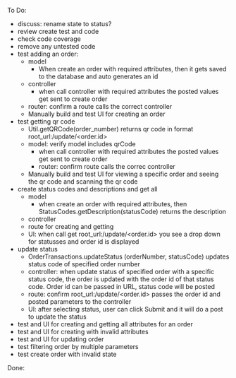 To Do:
- discuss: rename state to status?
- review create test and code
- check code coverage
- remove any untested code
- test adding an order: 
  - model
    - When create an order with required attributes, then it gets saved to the database and auto generates an id
  - controller
    - when call controller with required attributes the posted values get sent to create order
  - router: confirm a route calls the correct controller
  - Manually build and test UI for creating an order
- test getting qr code 
  - Util.getQRCode(order_number) returns qr code in format root_url:/update/<order.id>
  - model: verify model includes qrCode
    - when call controller with required attributes the posted values get sent to create order
    - router: confirm route calls the correc controller
  - Manually build and test UI for viewing a specific order and seeing the qr code and scanning the qr code
- create status codes and descriptions and get all
  - model
    - when create an order with required attributes, then StatusCodes.getDescription(statusCode) returns the description
  - controller
  - route for creating and getting
  - UI: when call get root_url:/update/<order.id> you see a drop down for statusses and order id is displayed 
- update status
  - OrderTransactions.updateStatus (orderNumber, statusCode) updates status code of specified order number
  - controller: when update status of specified order with a specific status code, the order is updated with the order id of that status code.  Order id can be passed in URL, status code will be posted
  - route: confirm root_url:/update/<order.id> passes the order id and posted parameters to the controller
  - UI: after selecting status, user can click Submit and it will do a post to update the status
- test and UI for creating and getting all attributes for an order
- test and UI for creating with invalid attributes
- test and UI for updating order
- test filtering order by multiple parameters
- test create order with invalid state
  
  
  

Done: